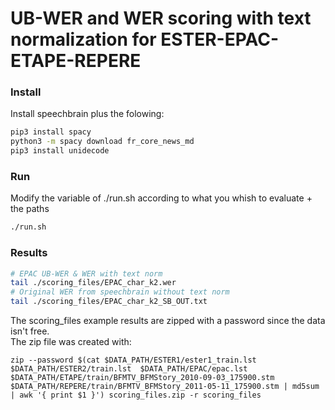 UB-WER and WER scoring with text normalization for ESTER-EPAC-ETAPE-REPERE
==============================================

### Install
Install speechbrain plus the folowing:
```sh
pip3 install spacy
python3 -m spacy download fr_core_news_md
pip3 install unidecode
```

### Run
Modify the variable of ./run.sh according to what you whish to evaluate + the
paths
```sh
./run.sh
```

### Results
```sh
# EPAC UB-WER & WER with text norm
tail ./scoring_files/EPAC_char_k2.wer
# Original WER from speechbrain without text norm
tail ./scoring_files/EPAC_char_k2_SB_OUT.txt
```
The scoring_files example results are zipped with a password since the data isn't free.  
The zip file was created with:
```
zip --password $(cat $DATA_PATH/ESTER1/ester1_train.lst $DATA_PATH/ESTER2/train.lst  $DATA_PATH/EPAC/epac.lst  $DATA_PATH/ETAPE/train/BFMTV_BFMStory_2010-09-03_175900.stm $DATA_PATH/REPERE/train/BFMTV_BFMStory_2011-05-11_175900.stm | md5sum | awk '{ print $1 }') scoring_files.zip -r scoring_files
```
